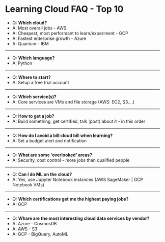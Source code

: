 # Learning Cloud FAQ - Top 10

- Q: **Which cloud?**
- A: Most overall jobs - AWS
- A: Cheapest, most performant to learn/experiment - GCP 
- A: Fastest enterprise growth - Azure
- A: Quantum - IBM

---

- Q: **Which language?**
- A: Python
---

- Q: **Where to start?**
- A: Setup a free trial account
---

- Q: **Which service(s)?**
- A: Core services are VMs and file storage (AWS: EC2, S3....)
---

- Q: **How to get a job?**
- A: Build something, get certified, talk (post) about it - in this order
---

- Q: **How do I avoid a bill cloud bill when learning?**
- A: Set a budget alert and notification
---

- Q: **What are some 'overlooked' areas?**
- A: Security, cost control - more jobs than qualified people
---

- Q: **Can I do ML on the cloud?**
- A: Yes, use Jupyter Notebook instances (AWS SageMaker | GCP Notebook VMs)
---
- Q: **Which certifications get me the highest paying jobs?**
- A: GCP
---
- Q: **Whare are the most interesting cloud data services by vendor?**
- A: Azure - CosmosDB
- A: AWS - S3
- A: GCP - BigQuery, AutoML
